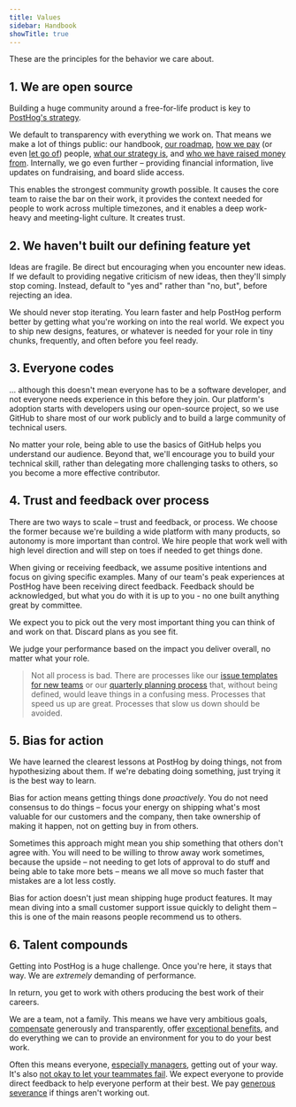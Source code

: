 ```yaml
---
title: Values
sidebar: Handbook
showTitle: true
---
```


These are the principles for the behavior we care about.

## 1. We are open source

Building a huge community around a free-for-life product is key to [PostHog's strategy](/handbook/why-does-posthog-exist).

We default to transparency with everything we work on. That means we make a lot of things public: our handbook, [our roadmap](/handbook/strategy/roadmap), [how we pay](/handbook/people/compensation) (or even [let go of](/handbook/people/offboarding)) people, [what our strategy is](/handbook/why-does-posthog-exist), and [who we have raised money from](/handbook/strategy/investors). Internally, we go even further – providing financial information, live updates on fundraising, and board slide access.

This enables the strongest community growth possible. It causes the core team to raise the bar on their work, it provides the context needed for people to work across multiple timezones, and it enables a deep work-heavy and meeting-light culture. It creates trust.

## 2. We haven't built our defining feature yet

Ideas are fragile. Be direct but encouraging when you encounter new ideas. If we default to providing negative criticism of new ideas, then they'll simply stop coming. Instead, default to "yes and" rather than "no, but", before rejecting an idea.

We should never stop iterating. You learn faster and help PostHog perform better by getting what you're working on into the real world. We expect you to ship new designs, features, or whatever is needed for your role in tiny chunks, frequently, and often before you feel ready.

## 3. Everyone codes

... although this doesn't mean everyone has to be a software developer, and not everyone needs experience in this before they join. Our platform's adoption starts with developers using our open-source project, so we use GitHub to share most of our work publicly and to build a large community of technical users.

No matter your role, being able to use the basics of GitHub helps you understand our audience. Beyond that, we'll encourage you to build your technical skill, rather than delegating more challenging tasks to others, so you become a more effective contributor.

## 4. Trust and feedback over process

There are two ways to scale – trust and feedback, or process. We choose the former because we're building a wide platform with many products, so autonomy is more important than control. We hire people that work well with high level direction and will step on toes if needed to get things done.

When giving or receiving feedback, we assume positive intentions and focus on giving specific examples. Many of our team's peak experiences at PostHog have been receiving direct feedback. Feedback should be acknowledged, but what you do with it is up to you - no one built anything great by committee.

We expect you to pick out the very most important thing you can think of and work on that. Discard plans as you see fit.

We judge your performance based on the impact you deliver overall, no matter what your role.

> Not all process is bad. There are processes like our [issue templates for new teams](https://github.com/PostHog/company-internal/blob/master/.github/ISSUE_TEMPLATE/new-small-team.md) or our [quarterly planning process](/handbook/company/goal-setting) that, without being defined, would leave things in a confusing mess. Processes that speed us up are great. Processes that slow us down should be avoided.

## 5. Bias for action

We have learned the clearest lessons at PostHog by doing things, not from hypothesizing about them. If we're debating doing something, just trying it is the best way to learn.

Bias for action means getting things done _proactively_. You do not need consensus to do things – focus your energy on shipping what's most valuable for our customers and the company, then take ownership of making it happen, not on getting buy in from others.

Sometimes this approach might mean you ship something that others don't agree with. You will need to be willing to throw away work sometimes, because the upside – not needing to get lots of approval to do stuff and being able to take more bets – means we all move so much faster that mistakes are a lot less costly.

Bias for action doesn't just mean shipping huge product features. It may mean diving into a small customer support issue quickly to delight them – this is one of the main reasons people recommend us to others.

## 6. Talent compounds

Getting into PostHog is a huge challenge. Once you're here, it stays that way. We are *extremely* demanding of performance.

In return, you get to work with others producing the best work of their careers.

We are a team, not a family. This means we have very ambitious goals, [compensate](/handbook/people/compensation#how-it-works) generously and transparently, offer [exceptional benefits](/handbook/people/benefits), and do everything we can to provide an environment for you to do your best work.

Often this means everyone, [especially managers](/handbook/company/management), getting out of your way. It's also [not okay to let your teammates fail](/handbook/company/culture/#dont-let-others-fail). We expect everyone to provide direct feedback to help everyone perform at their best. We pay [generous severance](/handbook/people/compensation#severance) if things aren't working out.

